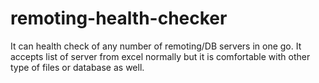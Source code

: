 # remoting-health-checker
It can health check of any number of remoting/DB servers in one go. It accepts list of server from excel normally but it is comfortable with other type of files or database as well.
